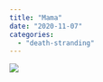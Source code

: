 ```yaml
---
title: "Mama"
date: "2020-11-07"
categories: 
  - "death-stranding"
---
```


[![](images/Mama-scaled-1.jpeg)](http://davidpeach.co.uk/wp-content/uploads/2020/11/Mama-scaled-1.jpeg)
